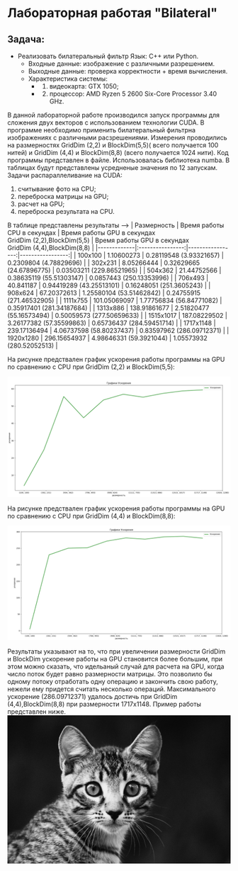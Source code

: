 
# Лабораторная работая  "Bilateral"
## Задача: 
- Реализовать билатеральный фильтр Язык: C++ или Python.<br />
    - Входные данные: изображение с различными разрешением.<br />
    - Выходные данные: проверка корректности  + время вычисления.
    - Характеристика системы: 
        - 1. видеокарта: GTX 1050;
        - 2. процессор: AMD Ryzen 5 2600 Six-Core Processor 3.40 GHz. 

В данной лабораторной работе производился запуск программы для сложения двух векторов с использованием технологии CUDA. В программе необходимо применить билатеральный фильтрна изображениях с различными расзрешениями. Измерения проводились на размерностях GridDim (2,2) и BlockDim(5,5)( всего получается 100 нитей) и  GridDim (4,4) и BlockDim(8,8) (всего получается 1024 нити). Код программы представлен в файле. Использовалась библиотека numba.  В таблицах будут представлены усредненые значения по 12 запускам.<br />
Задачи распараллеливание на CUDA:
1. считывание фото на CPU;
2. переброска матрицы на GPU;
3. расчет на GPU;
4. переброска результата на CPU.   

В таблице представлены результаты -->
| Размерность | Время работы CPU в секундах | Время работы GPU в секундах <br /> GridDim (2,2),BlockDim(5,5) | Время работы GPU в секундах <br /> GridDim (4,4),BlockDim(8,8) |
|-------------|:----------------:|-----------------:|-----------------:|
| 100x100   | 1.10600273     | 0.28119548 (3.93321657)  | 0.2309804  (4.78829696)   |
| 302x231   | 8.05266444     | 0.32629665 (24.67896775) | 0.03503211 (229.86521965) |
| 504x362   | 21.44752566    | 0.38635119 (55.51303147) | 0.0857443  (250.13353996) |
| 706x493   | 40.841187      | 0.94419289 (43.25513101) | 0.16248051 (251.3605243)  |
| 908x624   | 67.20372613    | 1.25580104 (53.51462842) | 0.24755915 (271.46532905) |
| 1111x755  | 101.05069097	 | 1.77756834 (56.84771082) | 0.35917401 (281.34187684) |
| 1313x886  | 138.91861677	 | 2.51820477 (55.16573494) | 0.50059573 (277.50659633) |
| 1515x1017 | 187.08229502	 | 3.26177382 (57.35599863) | 0.65736437 (284.59451714) |
| 1717x1148 | 239.17136494	 | 4.06737598 (58.80237437) | 0.83597962 (286.09712371) |
| 1920x1280 | 296.15654937	 | 4.98646331 (59.3921044)  | 1.05573932 (280.52052513) |





На рисунке предствален график ускорения работы  программы на GPU по сравнению с CPU  при GridDim (2,2) и BlockDim(5,5): 

![График](https://github.com/BandooSs/my_HPC-Samara/blob/main/LR_Bilateral/2x2.jpg)

На рисунке предствален график ускорения работы  программы на GPU по сравнению с CPU  при GridDim (4,4) и BlockDim(8,8): 

![График](https://github.com/BandooSs/my_HPC-Samara/blob/main/LR_Bilateral/4x4.jpg)



Результаты указывают на то, что при увеличении размерности GridDim и BlockDim  ускорение работы на GPU становится более большим, при этом можно сказать, что идельаный случай для расчета на GPU, когда число поток будет равно размерности матрицы. Это позволило бы одному потоку отработать одну операцию и закончить свою работу, нежели ему придется считать несколько операций. Максимального ускорение (286.09712371) удалось достичь при  GridDim (4,4),BlockDim(8,8) при размерности 1717x1148. 
Пример работы представлен ниже.
![Рисунок](https://github.com/BandooSs/my_HPC-Samara/blob/main/LR_Bilateral/CPU_1920x1280.bmp)
